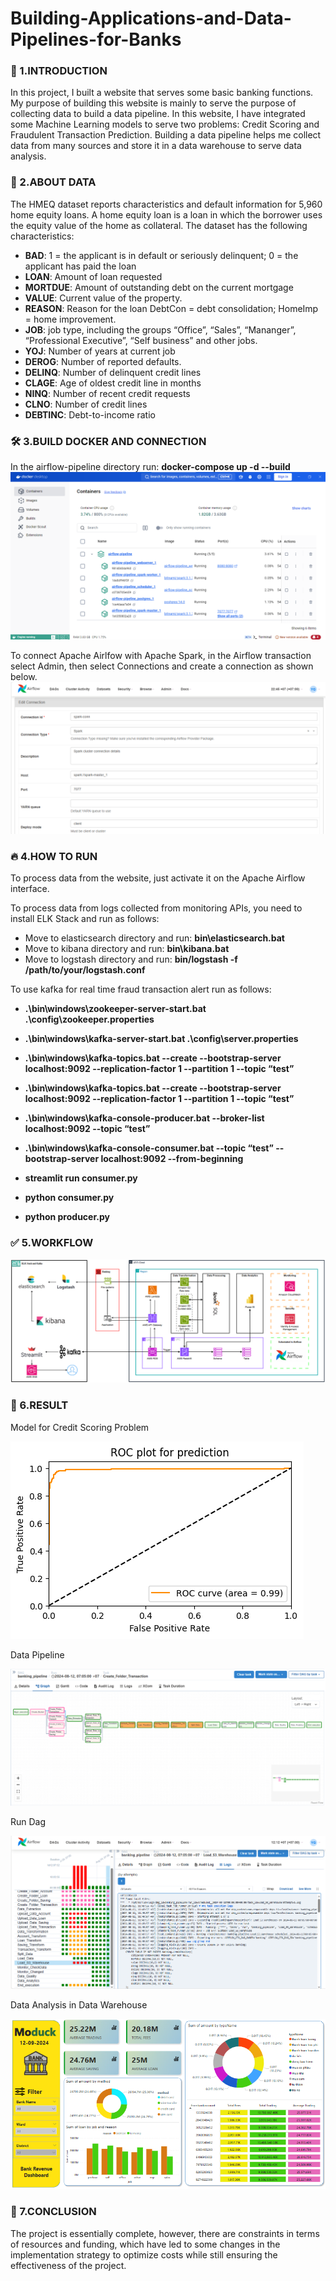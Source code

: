 # Building-Applications-and-Data-Pipelines-for-Banks

### 🚀 1.INTRODUCTION
In this project, I built a website that serves some basic banking functions. My purpose of building this website is mainly to serve the purpose of collecting data to build a data pipeline. In this website, I have integrated some Machine Learning models to serve two problems: Credit Scoring and Fraudulent Transaction Prediction. Building a data pipeline helps me collect data from many sources and store it in a data warehouse to serve data analysis.

### 🧐 2.ABOUT DATA 
The HMEQ dataset reports characteristics and default information for 5,960 home equity loans. A home equity loan is a loan in which the borrower uses the equity value of the home as
collateral. The dataset has the following characteristics:

- **BAD**: 1 = the applicant is in default or seriously delinquent; 0 = the applicant has paid the loan
- **LOAN**: Amount of loan requested
- **MORTDUE**: Amount of outstanding debt on the current mortgage
- **VALUE**: Current value of the property.
- **REASON**: Reason for the loan DebtCon = debt consolidation; HomeImp = home improvement.
- **JOB**: job type, including the groups “Office”, “Sales”, “Mananger”, “Professional Executive”, “Self business” and other jobs.
- **YOJ**: Number of years at current job
- **DEROG**: Number of reported defaults.
- **DELINQ**: Number of delinquent credit lines
- **CLAGE**: Age of oldest credit line in months
- **NINQ**: Number of recent credit requests
- **CLNO**: Number of credit lines
- **DEBTINC**: Debt-to-income ratio

### 🛠️ 3.BUILD DOCKER AND CONNECTION

In the airflow-pipeline directory run: <strong>docker-compose up -d --build</strong>
![UI](docker.png)

To connect Apache Airlfow with Apache Spark, in the Airflow transaction select Admin, then select Connections and create a connection as shown below.
![UI](conn_airflow_spark.png)

### 🔥 4.HOW TO RUN

To process data from the website, just activate it on the Apache Airflow interface.

To process data from logs collected from monitoring APIs, you need to install ELK Stack and run as follows:

- Move to elasticsearch directory and run: <strong>bin\elasticsearch.bat</strong>
- Move to kibana directory and run: <strong>bin\kibana.bat</strong>
- Move to logstash directory and run: <strong>bin/logstash -f /path/to/your/logstash.conf</strong>

To use kafka for real time fraud transaction alert run as follows:

- <strong>.\bin\windows\zookeeper-server-start.bat .\config\zookeeper.properties  <!-- Start the Zookeeper server --></strong>

- <strong>.\bin\windows\kafka-server-start.bat .\config\server.properties <!-- Start the Kafka server --></strong>

- <strong>.\bin\windows\kafka-topics.bat --create --bootstrap-server localhost:9092 --replication-factor 1 --partition 1 --topic “test” </strong>

- <strong>.\bin\windows\kafka-topics.bat --create --bootstrap-server localhost:9092 --replication-factor 1 --partition 1 --topic “test”</strong>

- <strong>.\bin\windows\kafka-console-producer.bat --broker-list localhost:9092 --topic “test”</strong>

- <strong>.\bin\windows\kafka-console-consumer.bat --topic “test” --bootstrap-server localhost:9092 --from-beginning</strong>

- <strong>streamlit run consumer.py</strong>

- <strong>python consumer.py</strong>

- <strong>python producer.py</strong>

### ✅ 5.WORKFLOW

![UI](data_pipeline.png)

### 📝 6.RESULT

Model for Credit Scoring Problem

![UI](svc_max.png)

Data Pipeline

![UI](dag.png)

Run Dag

![UI](run_dag.png)

Data Analysis in Data Warehouse

![UI](dashboard.png)

### 🚨 7.CONCLUSION

The project is essentially complete, however, there are constraints in terms of resources and funding, which have led to some changes in the implementation strategy to optimize costs while still ensuring the effectiveness of the project.

